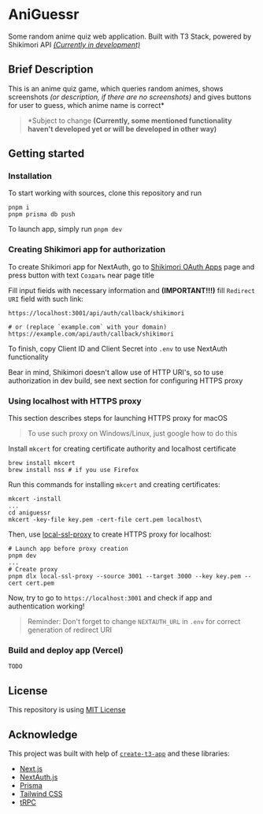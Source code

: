# AniGuessr

Some random anime quiz web application. Built with T3 Stack, powered by Shikimori API [_(Currently in development)_](https://github.com/users/SecondThundeR/projects/7)

## Brief Description

This is an anime quiz game, which queries random animes, shows screenshots _(or description, if there are no screenshots)_ and gives buttons for user to guess, which anime name is correct\*

> \*Subject to change **(Currently, some mentioned functionality haven't developed yet or will be developed in other way)**

## Getting started

### Installation

To start working with sources, clone this repository and run

```shell
pnpm i
pnpm prisma db push
```

To launch app, simply run `pnpm dev`

### Creating Shikimori app for authorization

To create Shikimori app for NextAuth, go to [Shikimori OAuth Apps](https://shikimori.me/oauth/applications) page and press button with text `Создать` near page title

Fill input fieids with necessary information and **(IMPORTANT!!!)** fill `Redirect URI` field with such link:

```shell
https://localhost:3001/api/auth/callback/shikimori

# or (replace `example.com` with your domain)
https://example.com/api/auth/callback/shikimori
```

To finish, copy Client ID and Client Secret into `.env` to use NextAuth functionality

Bear in mind, Shikimori doesn't allow use of HTTP URI's, so to use authorization in dev build, see next section for configuring HTTPS proxy

### Using localhost with HTTPS proxy

This section describes steps for launching HTTPS proxy for macOS

> To use such proxy on Windows/Linux, just google how to do this

Install `mkcert` for creating certificate authority and localhost certificate

```shell
brew install mkcert
brew install nss # if you use Firefox
```

Run this commands for installing `mkcert` and creating certificates:

```shell
mkcert -install
...
cd aniguessr
mkcert -key-file key.pem -cert-file cert.pem localhost\
```

Then, use [local-ssl-proxy](https://github.com/cameronhunter/local-ssl-proxy) to create HTTPS proxy for localhost:

```shell
# Launch app before proxy creation
pnpm dev
...
# Create proxy
pnpm dlx local-ssl-proxy --source 3001 --target 3000 --key key.pem --cert cert.pem
```

Now, try to go to `https://localhost:3001` and check if app and authentication working!

> Reminder: Don't forget to change `NEXTAUTH_URL` in `.env` for correct generation of redirect URI

### Build and deploy app (Vercel)

`TODO`

## License

This repository is using [MIT License](LICENSE)

## Acknowledge

This project was built with help of [`create-t3-app`](https://create.t3.gg/) and these libraries:

- [Next.js](https://nextjs.org)
- [NextAuth.js](https://next-auth.js.org)
- [Prisma](https://prisma.io)
- [Tailwind CSS](https://tailwindcss.com)
- [tRPC](https://trpc.io)

